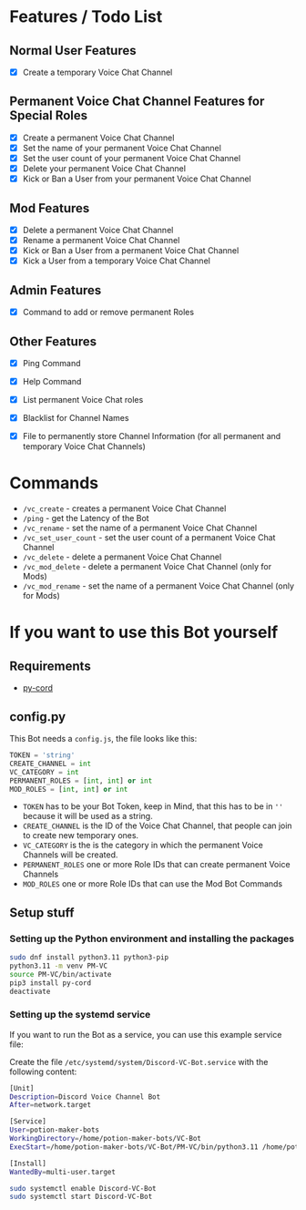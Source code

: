 # Features / Todo List

## Normal User Features
- [x] Create a temporary Voice Chat Channel

## Permanent Voice Chat Channel Features for Special Roles
- [x] Create a permanent Voice Chat Channel
- [x] Set the name of your permanent Voice Chat Channel 
- [x] Set the user count of your permanent Voice Chat Channel
- [x] Delete your permanent Voice Chat Channel
- [x] Kick or Ban a User from your permanent Voice Chat Channel 

## Mod Features
- [x] Delete a permanent Voice Chat Channel
- [x] Rename a permanent Voice Chat Channel
- [x] Kick or Ban a User from a permanent Voice Chat Channel
- [x] Kick a User from a temporary Voice Chat Channel

## Admin Features
- [x] Command to add or remove permanent Roles

## Other Features
- [x] Ping Command
- [x] Help Command
- [x] List permanent Voice Chat roles
- [x] Blacklist for Channel Names
- [x] File to permanently store Channel Information (for all permanent and temporary Voice Chat Channels)



# Commands

- `/vc_create` - creates a permanent Voice Chat Channel 
- `/ping` - get the Latency of the Bot
- `/vc_rename` - set the name of a permanent Voice Chat Channel
- `/vc_set_user_count` - set the user count of a permanent Voice Chat Channel
- `/vc_delete` - delete a permanent Voice Chat Channel
- `/vc_mod_delete` - delete a permanent Voice Chat Channel (only for Mods)
- `/vc_mod_rename` - set the name of a permanent Voice Chat Channel (only for Mods)

# If you want to use this Bot yourself

## Requirements

- [py-cord](https://docs.pycord.dev/en/stable/index.html)


## config.py

This Bot needs a `config.js`, the file looks like this:

```py
TOKEN = 'string'
CREATE_CHANNEL = int
VC_CATEGORY = int
PERMANENT_ROLES = [int, int] or int
MOD_ROLES = [int, int] or int
```

- `TOKEN` has to be your Bot Token, keep in Mind, that this has to be in `''` because it will be used as a string.
- `CREATE_CHANNEL` is the ID of the Voice Chat Channel, that people can join to create new temporary ones.
- `VC_CATEGORY` is the is the category in which the permanent Voice Channels will be created.
- `PERMANENT_ROLES` one or more Role IDs that can create permanent Voice Channels
- `MOD_ROLES` one or more Role IDs that can use the Mod Bot Commands


## Setup stuff

### Setting up the Python environment and installing the packages

```bash
sudo dnf install python3.11 python3-pip
python3.11 -m venv PM-VC
source PM-VC/bin/activate
pip3 install py-cord
deactivate
```

### Setting up the systemd service

If you want to run the Bot as a service, you can use this example service file:

Create the file `/etc/systemd/system/Discord-VC-Bot.service` with the following content:

```bash
[Unit]
Description=Discord Voice Channel Bot
After=network.target

[Service]
User=potion-maker-bots
WorkingDirectory=/home/potion-maker-bots/VC-Bot
ExecStart=/home/potion-maker-bots/VC-Bot/PM-VC/bin/python3.11 /home/potion-maker-bots/VC-Bot/main.py

[Install]
WantedBy=multi-user.target
```

```bash
sudo systemctl enable Discord-VC-Bot
sudo systemctl start Discord-VC-Bot
```


